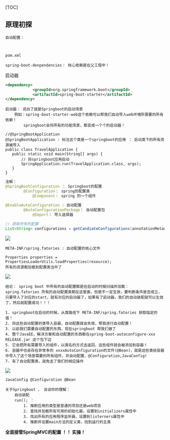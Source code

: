 [TOC]

## 原理初探

```text
自动配置：



pom.xml

spring-boot-denpendencies： 核心依赖是在父工程中！
```

启动器

```xml
<dependency>
			<groupId>org.springframework.boot</groupId>
			<artifactId>spring-boot-starter</artifactId>
</dependency>
```

```text
启动器： 说白了就是Springboot的启动场景
	例如：spring-boot-starter-web这个依赖可以帮我们自动导入web环境所需要的所有依赖！
		springboot会将所有的功能场景，都变成一个个的启动器！
```

 ```text
//@SpringBootApplication
@SpringBootApplication : 标注这个类是一个springboot的应用 ： 启动类下的所有资源被导入
public class TravelApplication {
	public static void main(String[] args) {
		// 将springboot应用启动
		SpringApplication.run(TravelApplication.class, args);
	}
}
 ```

```java
注解：
@SpringBootConfiguration ： Springboot的配置
		@Configuration： spring的配置类
			@Component： spring 的一个组件

@EnableAutoConfiguration : 自动配置
		@AutoConfigurationPackage： 自动配置包
			@Import： 导入选择器
    
// 获取所有的配置
List<String> configurations = getCandiateConfigurations(annotationMetadata,attributes);
```

![](C:\Users\Administrator\Desktop\1.jpg)

```text
META-INF/spring.fatories : 自动配置的核心文件
```

```text
Properties properties = PropertiesLoaderUtils.loadProperties(resource);
所有的资源都加载到配置类当中了
```

![](F:\千锋自主学习\SpringBoot笔记及代码\1.jpg)

```text
结论： spring boot 中所有的自动配置都是在启动的时候扫描并加载： spring.fatories 所有的自动配置类都在这里面，但是不一定生效，要判断条件是否成立，只要导入了对应的start，就有对应的启动器了，如果有了启动器，我们的自动装配就可以生效了，然后就配置成功！！！
```

```text
1. springboot在启动的时候，从类路径下 META-INF/spring.fatories 获取指定的值！ 
2. 将这些自动配置的类导入容器，自动配置就会失效，帮我进行自动配置！
3. 以前我们需要自动配置的东西，现在springboot 帮我们做了
4. 整个JavaEE，解决方案和自动配置的东西都在spring-boot-autoconfigure-xxx RELEASE.jar 这个包下边
5. 它会把所有需要导入的组件，以类名的方式去返回，这些组件就会被添加到容器！
6. 容器中也会存在非常多的 xxxxAutoConfiguration的文件(@Bean)，就是这些类给容器中导入了这个场景需要的所有组件，并自动配置，@Configuration,JavaConfig!
7. 有了自动配置类，就免去了我们的相应操作
```

![](F:\千锋自主学习\SpringBoot笔记及代码\原理初探\2.jpg)

```text
JavaConfig @Configuration @Bean
```

```text
关于Springboot ， 谈谈你的理解：
	自动装配
	run(); ：
		1. 推断应用的类型是普通的项目还是web项目
		2. 查找并加载所有可用的初始化器，设置到initializers属性中
		3. 找出所有的应用程序监听器，设置到listerners属性中
		4. 推断并设置main方法的定义类，找到运行的主类
```

**全面接管SpringMVC的配置 ！！ 实操！**